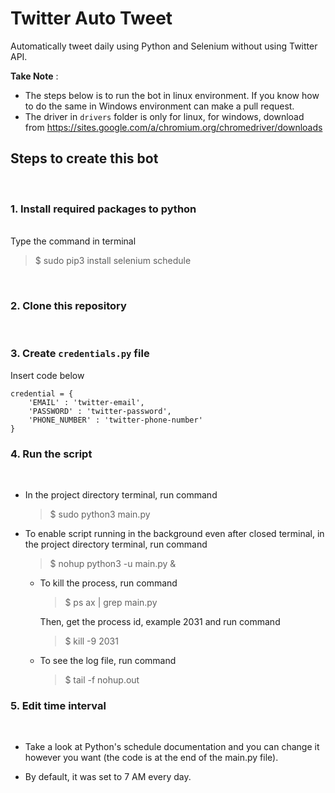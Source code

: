 # Twitter Auto Tweet 
 Automatically tweet daily using Python and Selenium without using Twitter API.

**Take Note** : 
- The steps below is to run the bot in linux environment. If you know how to do the same in Windows environment can make a pull request.
- The driver in ```drivers``` folder is only for linux, for windows, download from https://sites.google.com/a/chromium.org/chromedriver/downloads
 ## Steps to create this bot
 <br>

### 1. Install required packages to python
<br>
Type the command in terminal

>$ sudo pip3 install selenium schedule 
 <br>

 ### 2. Clone this repository
<br>

### 3. Create ```credentials.py``` file
Insert code below
    
    credential = {
        'EMAIL' : 'twitter-email',
        'PASSWORD' : 'twitter-password',
        'PHONE_NUMBER' : 'twitter-phone-number'
    }

 ### 4. Run the script
 <br>

- In the project directory terminal, run command
    >$ sudo python3 main.py

- To enable script running in the background even after closed terminal, in the project directory terminal, run command
    >$ nohup python3 -u main.py &

    - To kill the process, run command
         >$ ps ax | grep main.py

        Then, get the process id, example 2031 and run command
        >$ kill -9 2031
    - To see the log file, run command
        >$ tail -f nohup.out

### 5. Edit time interval
<br>

- Take a look at Python's schedule documentation and you can change it however you want (the code is at the end of the main.py file).

- By default, it was set to 7 AM every day.
